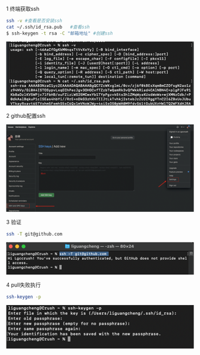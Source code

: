 1 终端获取ssh 

```sh
ssh -v #查看是否安装ssh
cat ~/.ssh/id_rsa.pub   #查看ssh
$ ssh-keygen -t rsa -C "邮箱地址" #创建ssh
```



![image-20211011155158868](https://raw.githubusercontent.com/Lgccrush/uppic/master/uPic/2021/10/11/15:51:58_image-20211011155158868.png)

2 github配置ssh

![image-20211011155543650](https://raw.githubusercontent.com/Lgccrush/uppic/master/uPic/2021/10/11/15:55:43_image-20211011155543650.png)

3 验证

```sh
ssh -T git@github.com 
```

![image-20211011155743544](https://raw.githubusercontent.com/Lgccrush/uppic/master/uPic/2021/10/11/15:57:43_image-20211011155743544.png)

4 pull失败执行

```sh
ssh-keygen -p
```



![image-20220214161803786](https://raw.githubusercontent.com/Lgccrush/uppic/master/uPic/2022/02/14/16:18:03_image-20220214161803786.png)